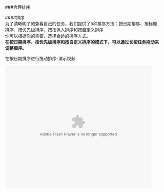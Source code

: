 ###合理排序

####排序
<br >为了清晰明了的查看自己的任务，我们提供了5种排序方法：按日期排序、按标题排序、按优先级排序、按指派人排序和按自定义排序
<br >你可以根据你的需要，选择合适的排序方式。
<br >**在按日期排序、按优先级排序和按自定义排序的模式下，可以通过长按任务拖动来调整顺序。**

在按日期排序进行拖动排序-演示视频


<embed src="http://player.youku.com/player.php/sid/XOTIwMzc0MTUy/v.swf" allowFullScreen="true" quality="high" width="480" height="400" align="middle" allowScriptAccess="always" type="application/x-shockwave-flash"></embed>
